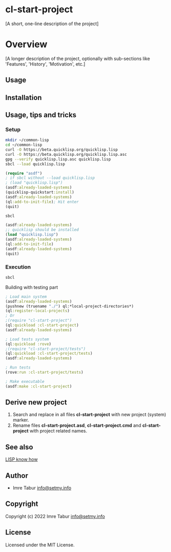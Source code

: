 # cl-start-project

[A short, one-line description of the project]

# Overview

[A longer description of the project, optionally with sub-sections like
'Features', 'History', 'Motivation', etc.]

## Usage

## Installation

## Usage, tips and tricks

### Setup

```sh
mkdir ~/common-lisp
cd ~/common-lisp
curl -O https://beta.quicklisp.org/quicklisp.lisp
curl -O https://beta.quicklisp.org/quicklisp.lisp.asc
gpg --verify quicklisp.lisp.asc quicklisp.lisp
sbcl --load quicklisp.lisp
```

```clojure
(require "asdf")
; if sbcl without --load quicklisp.lisp
; (load "quicklisp.lisp")
(asdf:already-loaded-systems)
(quicklisp-quickstart:install)
(asdf:already-loaded-systems)
(ql:add-to-init-file); Hit enter
(quit)
```

```sh
sbcl
```

```clojure
(asdf:already-loaded-systems)
;; quicklisp should be installed
(load "quicklisp.lisp")
(asdf:already-loaded-systems)
(ql:add-to-init-file)
(asdf:already-loaded-systems)
(quit)
```

### Execution

```sh
sbcl
```

Building with testing part

```clojure
; Load main system
(asdf:already-loaded-systems)
(pushnew (truename "./") ql:*local-project-directories*)
(ql:register-local-projects)
; Or
;(require "cl-start-project")
(ql:quickload :cl-start-project)
(asdf:already-loaded-systems)

; Load tests system
(ql:quickload :rove)
;(require "cl-start-project/tests")
(ql:quickload :cl-start-project/tests)
(asdf:already-loaded-systems)

; Run tests
(rove:run :cl-start-project/tests)

; Make executable
(asdf:make :cl-start-project)
```

## Derive new project

1. Search and replace in all files **cl-start-project** with new project (system) marker.
2. Rename files **cl-start-project.asd**, **cl-start-project.cmd** and **cl-start-project** with project related names.

## See also

[LISP know how](https://setmy-info.github.io/src/site/markdown/lisp.html)

## Author

* Imre Tabur <info@setmy.info>

## Copyright

Copyright (c) 2022 Imre Tabur <info@setmy.info>

## License

Licensed under the MIT License.
